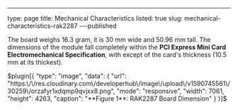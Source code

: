 ---
type: page
title: Mechanical Characteristics
listed: true
slug: mechanical-characteristics-rak2287
---published

The board weighs 16.3 gram, it is 30 mm wide and 50.96 mm tall. The dimensions of the module fall completely within the **PCI Express Mini Card Electromechanical Specification**, with except of the card's thickness (10.5 mm at its thickest).

$plugin[{
    "type": "image",
    "data": {
        "url": "https:\/\/res.cloudinary.com\/developerhub\/image\/upload\/v1590745561\/30259\/orzafyr1xdqmp9qvjxx8.png",
        "mode": "responsive",
        "width": 7061,
        "height": 4263,
        "caption": "**Figure 1**: RAK2287 Board Dimension"
    }
}]$

